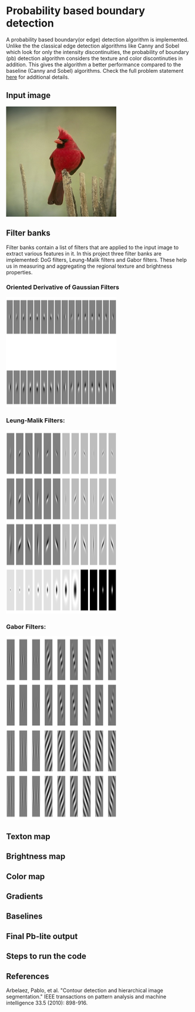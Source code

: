 # Probability based boundary detection
A probability based boundary(or edge) detection algorithm is implemented. Unlike the the classical edge detection algorithms like Canny and Sobel which look for only the intensity discontinuities, the probability of boundary (pb) detection algorithm considers the texture and color discontinuties in addition. This gives the algorithm a better performance compared to the baseline (Canny and Sobel) algorithms. Check the full problem statement [here](https://rbe549.github.io/spring2024/hw/hw0/#sub) for additional details. 

## Input image
<img src="Phase1/BSDS500/Images/10.jpg" width="300" height="300"/>

## Filter banks
Filter banks contain a list of filters that are applied to the input image to extract various features in it. In this project three filter banks are implemented: DoG filters, Leung-Malik filters and Gabor filters. These help us in measuring and aggregating the regional texture and brightness properties.
### Oriented Derivative of Gaussian Filters
<img src="Phase1/results/filter_banks/DoG.png" width="300" height="300"/>

### Leung-Malik Filters:
<img src="Phase1/results/filter_banks/LMS.png" width="300" height="500"/>

### Gabor Filters:
<img src="Phase1/results/filter_banks/gabor-1.png" width="300" height="500"/>
 
## Texton map

## Brightness map

## Color map

## Gradients

## Baselines

## Final Pb-lite output

## Steps to run the code

## References
Arbelaez, Pablo, et al. "Contour detection and hierarchical image segmentation." IEEE transactions on pattern analysis and machine intelligence 33.5 (2010): 898-916.

